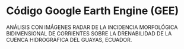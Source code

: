 # Código Google Earth Engine (GEE) 
ANÁLISIS CON IMÁGENES RADAR DE LA INCIDENCIA MORFOLÓGICA BIDIMENSIONAL DE CORRIENTES SOBRE LA DRENABILIDAD DE LA CUENCA HIDROGRÁFICA DEL GUAYAS, ECUADOR.
